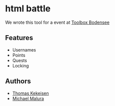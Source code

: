 # html battle

We wrote this tool for a event at [Toolbox Bodensee](http://toolbox-bodensee.de/)

## Features

* Usernames
* Points
* Quests
* Locking

## Authors

* [Thomas Kekeisen](https://github.com/blaues0cke)
* [Michael Malura](https://github.com/maluramichael)
